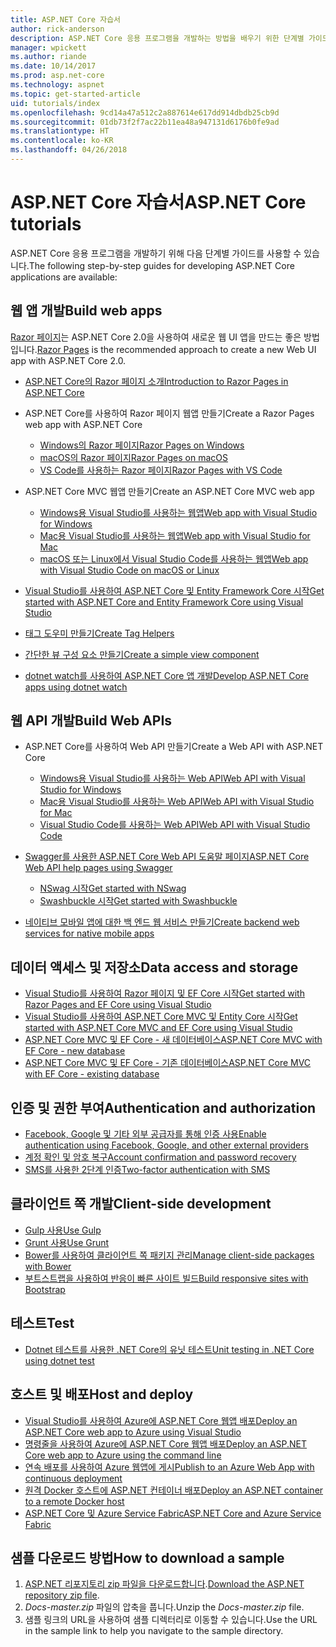 ```yaml
---
title: ASP.NET Core 자습서
author: rick-anderson
description: ASP.NET Core 응용 프로그램을 개발하는 방법을 배우기 위한 단계별 가이드 목록입니다.
manager: wpickett
ms.author: riande
ms.date: 10/14/2017
ms.prod: asp.net-core
ms.technology: aspnet
ms.topic: get-started-article
uid: tutorials/index
ms.openlocfilehash: 9cd14a47a512c2a887614e617dd914dbdb25cb9d
ms.sourcegitcommit: 01db73f2f7ac22b11ea48a947131d6176b0fe9ad
ms.translationtype: HT
ms.contentlocale: ko-KR
ms.lasthandoff: 04/26/2018
---
```

# <a name="aspnet-core-tutorials"></a><span data-ttu-id="bf396-103">ASP.NET Core 자습서</span><span class="sxs-lookup"><span data-stu-id="bf396-103">ASP.NET Core tutorials</span></span>

<span data-ttu-id="bf396-104">ASP.NET Core 응용 프로그램을 개발하기 위해 다음 단계별 가이드를 사용할 수 있습니다.</span><span class="sxs-lookup"><span data-stu-id="bf396-104">The following step-by-step guides for developing ASP.NET Core applications are available:</span></span>

## <a name="build-web-apps"></a><span data-ttu-id="bf396-105">웹 앱 개발</span><span class="sxs-lookup"><span data-stu-id="bf396-105">Build web apps</span></span>

<span data-ttu-id="bf396-106">[Razor 페이지](xref:mvc/razor-pages/index)는 ASP.NET Core 2.0을 사용하여 새로운 웹 UI 앱을 만드는 좋은 방법입니다.</span><span class="sxs-lookup"><span data-stu-id="bf396-106">[Razor Pages](xref:mvc/razor-pages/index) is the recommended approach to create a new Web UI app with ASP.NET Core 2.0.</span></span>

* [<span data-ttu-id="bf396-107">ASP.NET Core의 Razor 페이지 소개</span><span class="sxs-lookup"><span data-stu-id="bf396-107">Introduction to Razor Pages in ASP.NET Core</span></span>](xref:mvc/razor-pages/index)
* <span data-ttu-id="bf396-108">ASP.NET Core를 사용하여 Razor 페이지 웹앱 만들기</span><span class="sxs-lookup"><span data-stu-id="bf396-108">Create a Razor Pages web app with ASP.NET Core</span></span>

   * [<span data-ttu-id="bf396-109">Windows의 Razor 페이지</span><span class="sxs-lookup"><span data-stu-id="bf396-109">Razor Pages on Windows</span></span>](xref:tutorials/razor-pages/index)
   * [<span data-ttu-id="bf396-110">macOS의 Razor 페이지</span><span class="sxs-lookup"><span data-stu-id="bf396-110">Razor Pages on macOS</span></span>](xref:tutorials/razor-pages-mac/index)
   * [<span data-ttu-id="bf396-111">VS Code를 사용하는 Razor 페이지</span><span class="sxs-lookup"><span data-stu-id="bf396-111">Razor Pages with VS Code</span></span>](xref:tutorials/razor-pages-vsc/index)  

* <span data-ttu-id="bf396-112">ASP.NET Core MVC 웹앱 만들기</span><span class="sxs-lookup"><span data-stu-id="bf396-112">Create an ASP.NET Core MVC web app</span></span>

   * [<span data-ttu-id="bf396-113">Windows용 Visual Studio를 사용하는 웹앱</span><span class="sxs-lookup"><span data-stu-id="bf396-113">Web app with Visual Studio for Windows</span></span>](xref:tutorials/first-mvc-app/index)
   * [<span data-ttu-id="bf396-114">Mac용 Visual Studio를 사용하는 웹앱</span><span class="sxs-lookup"><span data-stu-id="bf396-114">Web app with Visual Studio for Mac</span></span>](xref:tutorials/first-mvc-app-mac/index)
   * [<span data-ttu-id="bf396-115">macOS 또는 Linux에서 Visual Studio Code를 사용하는 웹앱</span><span class="sxs-lookup"><span data-stu-id="bf396-115">Web app with Visual Studio Code on macOS or Linux</span></span>](xref:tutorials/first-mvc-app-xplat/index)

* [<span data-ttu-id="bf396-116">Visual Studio를 사용하여 ASP.NET Core 및 Entity Framework Core 시작</span><span class="sxs-lookup"><span data-stu-id="bf396-116">Get started with ASP.NET Core and Entity Framework Core using Visual Studio</span></span>](xref:data/ef-mvc/index)
* [<span data-ttu-id="bf396-117">태그 도우미 만들기</span><span class="sxs-lookup"><span data-stu-id="bf396-117">Create Tag Helpers</span></span>](xref:mvc/views/tag-helpers/authoring)
* [<span data-ttu-id="bf396-118">간단한 뷰 구성 요소 만들기</span><span class="sxs-lookup"><span data-stu-id="bf396-118">Create a simple view component</span></span>](xref:mvc/views/view-components#walkthrough-creating-a-simple-view-component)
* [<span data-ttu-id="bf396-119">dotnet watch를 사용하여 ASP.NET Core 앱 개발</span><span class="sxs-lookup"><span data-stu-id="bf396-119">Develop ASP.NET Core apps using dotnet watch</span></span>](xref:tutorials/dotnet-watch)

## <a name="build-web-apis"></a><span data-ttu-id="bf396-120">웹 API 개발</span><span class="sxs-lookup"><span data-stu-id="bf396-120">Build Web APIs</span></span>
* <span data-ttu-id="bf396-121">ASP.NET Core를 사용하여 Web API 만들기</span><span class="sxs-lookup"><span data-stu-id="bf396-121">Create a Web API with ASP.NET Core</span></span>

  * [<span data-ttu-id="bf396-122">Windows용 Visual Studio를 사용하는 Web API</span><span class="sxs-lookup"><span data-stu-id="bf396-122">Web API with Visual Studio for Windows</span></span>](xref:tutorials/first-web-api)
  * [<span data-ttu-id="bf396-123">Mac용 Visual Studio를 사용하는 Web API</span><span class="sxs-lookup"><span data-stu-id="bf396-123">Web API with Visual Studio for Mac</span></span>](xref:tutorials/first-web-api-mac)
  * [<span data-ttu-id="bf396-124">Visual Studio Code를 사용하는 Web API</span><span class="sxs-lookup"><span data-stu-id="bf396-124">Web API with Visual Studio Code</span></span>](xref:tutorials/web-api-vsc)

* [<span data-ttu-id="bf396-125">Swagger를 사용한 ASP.NET Core Web API 도움말 페이지</span><span class="sxs-lookup"><span data-stu-id="bf396-125">ASP.NET Core Web API help pages using Swagger</span></span>](xref:tutorials/web-api-help-pages-using-swagger)
  * [<span data-ttu-id="bf396-126">NSwag 시작</span><span class="sxs-lookup"><span data-stu-id="bf396-126">Get started with NSwag</span></span>](xref:tutorials/get-started-with-nswag)
  * [<span data-ttu-id="bf396-127">Swashbuckle 시작</span><span class="sxs-lookup"><span data-stu-id="bf396-127">Get started with Swashbuckle</span></span>](xref:tutorials/get-started-with-swashbuckle)

* [<span data-ttu-id="bf396-128">네이티브 모바일 앱에 대한 백 엔드 웹 서비스 만들기</span><span class="sxs-lookup"><span data-stu-id="bf396-128">Create backend web services for native mobile apps</span></span>](xref:mobile/native-mobile-backend)

## <a name="data-access-and-storage"></a><span data-ttu-id="bf396-129">데이터 액세스 및 저장소</span><span class="sxs-lookup"><span data-stu-id="bf396-129">Data access and storage</span></span>
* [<span data-ttu-id="bf396-130">Visual Studio를 사용하여 Razor 페이지 및 EF Core 시작</span><span class="sxs-lookup"><span data-stu-id="bf396-130">Get started with Razor Pages and EF Core using Visual Studio</span></span>](xref:data/ef-rp/intro)
* [<span data-ttu-id="bf396-131">Visual Studio를 사용하여 ASP.NET Core MVC 및 Entity Core 시작</span><span class="sxs-lookup"><span data-stu-id="bf396-131">Get started with ASP.NET Core MVC and EF Core using Visual Studio</span></span>](xref:data/ef-mvc/index)
* [<span data-ttu-id="bf396-132">ASP.NET Core MVC 및 EF Core - 새 데이터베이스</span><span class="sxs-lookup"><span data-stu-id="bf396-132">ASP.NET Core MVC with EF Core - new database</span></span>](/ef/core/get-started/aspnetcore/new-db)
* [<span data-ttu-id="bf396-133">ASP.NET Core MVC 및 EF Core - 기존 데이터베이스</span><span class="sxs-lookup"><span data-stu-id="bf396-133">ASP.NET Core MVC with EF Core - existing database</span></span>](/ef/core/get-started/aspnetcore/existing-db)

## <a name="authentication-and-authorization"></a><span data-ttu-id="bf396-134">인증 및 권한 부여</span><span class="sxs-lookup"><span data-stu-id="bf396-134">Authentication and authorization</span></span>
* [<span data-ttu-id="bf396-135">Facebook, Google 및 기타 외부 공급자를 통해 인증 사용</span><span class="sxs-lookup"><span data-stu-id="bf396-135">Enable authentication using Facebook, Google, and other external providers</span></span>](xref:security/authentication/social/index)
* [<span data-ttu-id="bf396-136">계정 확인 및 암호 복구</span><span class="sxs-lookup"><span data-stu-id="bf396-136">Account confirmation and password recovery</span></span>](xref:security/authentication/accconfirm)
* [<span data-ttu-id="bf396-137">SMS를 사용한 2단계 인증</span><span class="sxs-lookup"><span data-stu-id="bf396-137">Two-factor authentication with SMS</span></span>](xref:security/authentication/2fa)

## <a name="client-side-development"></a><span data-ttu-id="bf396-138">클라이언트 쪽 개발</span><span class="sxs-lookup"><span data-stu-id="bf396-138">Client-side development</span></span>
* [<span data-ttu-id="bf396-139">Gulp 사용</span><span class="sxs-lookup"><span data-stu-id="bf396-139">Use Gulp</span></span>](xref:client-side/using-gulp)
* [<span data-ttu-id="bf396-140">Grunt 사용</span><span class="sxs-lookup"><span data-stu-id="bf396-140">Use Grunt</span></span>](xref:client-side/using-grunt)
* [<span data-ttu-id="bf396-141">Bower를 사용하여 클라이언트 쪽 패키지 관리</span><span class="sxs-lookup"><span data-stu-id="bf396-141">Manage client-side packages with Bower</span></span>](xref:client-side/bower)
* [<span data-ttu-id="bf396-142">부트스트랩을 사용하여 반응이 빠른 사이트 빌드</span><span class="sxs-lookup"><span data-stu-id="bf396-142">Build responsive sites with Bootstrap</span></span>](xref:client-side/bootstrap)

## <a name="test"></a><span data-ttu-id="bf396-143">테스트</span><span class="sxs-lookup"><span data-stu-id="bf396-143">Test</span></span>
* [<span data-ttu-id="bf396-144">Dotnet 테스트를 사용한 .NET Core의 유닛 테스트</span><span class="sxs-lookup"><span data-stu-id="bf396-144">Unit testing in .NET Core using dotnet test</span></span>](/dotnet/articles/core/testing/unit-testing-with-dotnet-test)

## <a name="host-and-deploy"></a><span data-ttu-id="bf396-145">호스트 및 배포</span><span class="sxs-lookup"><span data-stu-id="bf396-145">Host and deploy</span></span>
* [<span data-ttu-id="bf396-146">Visual Studio를 사용하여 Azure에 ASP.NET Core 웹앱 배포</span><span class="sxs-lookup"><span data-stu-id="bf396-146">Deploy an ASP.NET Core web app to Azure using Visual Studio</span></span>](xref:tutorials/publish-to-azure-webapp-using-vs)
* [<span data-ttu-id="bf396-147">명령줄을 사용하여 Azure에 ASP.NET Core 웹앱 배포</span><span class="sxs-lookup"><span data-stu-id="bf396-147">Deploy an ASP.NET Core web app to Azure using the command line</span></span>](xref:tutorials/publish-to-azure-webapp-using-cli)
* [<span data-ttu-id="bf396-148">연속 배포를 사용하여 Azure 웹앱에 게시</span><span class="sxs-lookup"><span data-stu-id="bf396-148">Publish to an Azure Web App with continuous deployment</span></span>](xref:host-and-deploy/azure-apps/azure-continuous-deployment)
* [<span data-ttu-id="bf396-149">원격 Docker 호스트에 ASP.NET 컨테이너 배포</span><span class="sxs-lookup"><span data-stu-id="bf396-149">Deploy an ASP.NET container to a remote Docker host</span></span>](/azure/vs-azure-tools-docker-hosting-web-apps-in-docker)
* [<span data-ttu-id="bf396-150">ASP.NET Core 및 Azure Service Fabric</span><span class="sxs-lookup"><span data-stu-id="bf396-150">ASP.NET Core and Azure Service Fabric</span></span>](/azure/service-fabric/service-fabric-add-a-web-frontend)

<a name="download"></a> 
## <a name="how-to-download-a-sample"></a><span data-ttu-id="bf396-151">샘플 다운로드 방법</span><span class="sxs-lookup"><span data-stu-id="bf396-151">How to download a sample</span></span>
1. <span data-ttu-id="bf396-152">[ASP.NET 리포지토리 zip 파일을 다운로드합니다](https://codeload.github.com/aspnet/Docs/zip/master).</span><span class="sxs-lookup"><span data-stu-id="bf396-152">[Download the ASP.NET repository zip file](https://codeload.github.com/aspnet/Docs/zip/master).</span></span>
1. <span data-ttu-id="bf396-153">*Docs-master.zip* 파일의 압축을 풉니다.</span><span class="sxs-lookup"><span data-stu-id="bf396-153">Unzip the *Docs-master.zip* file.</span></span>
1. <span data-ttu-id="bf396-154">샘플 링크의 URL을 사용하여 샘플 디렉터리로 이동할 수 있습니다.</span><span class="sxs-lookup"><span data-stu-id="bf396-154">Use the URL in the sample link to help you navigate to the sample directory.</span></span> 
